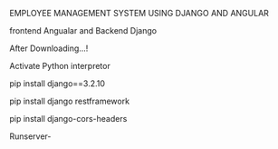 EMPLOYEE MANAGEMENT SYSTEM USING DJANGO AND ANGULAR


frontend Angualar and Backend Django


After Downloading...!


Activate Python interpretor


pip install django==3.2.10


pip install django restframework


pip install django-cors-headers


Runserver-
